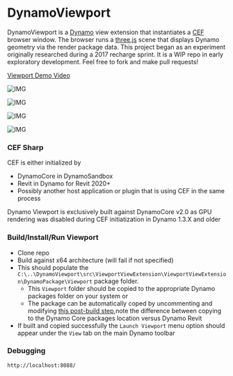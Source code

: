 # DynamoViewport
DynamoViewport is a [Dynamo](https://github.com/DynamoDS/Dynamo) view extension that instantiates a [CEF](https://bitbucket.org/chromiumembedded/cef) browser window. The browser runs a [three.js](https://github.com/mrdoob/three.js/) scene that displays Dynamo geometry via the render package data.  This project began as an experiment originally researched during a 2017 recharge sprint.  It is a WIP repo in early exploratory development.  Feel free to fork and make pull requests!

[Viewport Demo Video](https://youtu.be/qXHMFWbzC-0)

![IMG](https://github.com/alfarok/DynamoViewport/blob/CEF_Embedded/images/DynamoViewportExample.JPG?raw=true)

![IMG](https://github.com/alfarok/DynamoViewport/blob/master/images/SurfaceExample.JPG?raw=true)

![IMG](https://github.com/alfarok/DynamoViewport/blob/master/images/ReplicationExample.JPG?raw=true)

![IMG](https://github.com/alfarok/DynamoViewport/blob/CEF_Embedded/images/DynamoViewportEmbedded.gif?raw=true)

### CEF Sharp
CEF is either initialized by 
- DynamoCore in DynamoSandbox
- Revit in Dynamo for Revit 2020+
- Possibly another host application or plugin that is using CEF in the same process

Dynamo Viewport is exclusively built against DynamoCore v2.0 as GPU rendering was disabled during CEF initiatization in Dynamo 1.3.X and older

### Build/Install/Run Viewport
- Clone repo
- Build against x64 architecture (will fail if not specified)
- This should populate the `C:\..\DynamoViewport\src\ViewportViewExtension\ViewportViewExtension\DynamoPackage\Viewport` package folder. 
    - This `Viewport` folder should be copied to the appropriate Dynamo packages folder on your system or
    - The package can be automatically coped by uncommenting and modifying [this post-build step](https://github.com/alfarok/DynamoViewport/blob/master/src/ViewportViewExtension/ViewportViewExtension/ViewportViewExtension.csproj#L219),note the difference between copying to the Dynamo Core packages location versus Dynamo Revit
- If built and copied successfully the `Launch Viewport` menu option should appear under the `View` tab on the main Dynamo toolbar

### Debugging
`http://localhost:8088/`